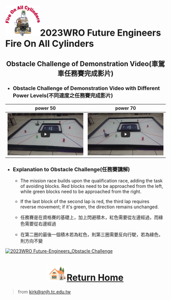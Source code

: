 ![LOGO](../../other/img/logo.png)2023WRO Future Engineers Fire On All Cylinders  
=====

## <div align="center">Obstacle Challenge of Demonstration Video(車駕車任務賽完成影片)</div>
 - ### Obstacle Challenge of Demonstration Video with Different Power Levels(不同速度之任務賽完成影片)
|power 50   |power 70  |
|:---:|:---:|
|[![Obstacle Challenge 50  Fire-On-All-Cylinders](./img/Obstacle_Challenge_50.jpg)](https://youtu.be/Jo7555gfXG8 "Obstacle Challenge 50  Fire-On-All-Cylinders")|[![Obstacle Challenge 70  Fire-On-All-Cylinders](./img/Obstacle_Challenge_70.jpg)](https://youtu.be/iCmcXbACizY "Obstacle Challenge 70  Fire-On-All-Cylinders")|

 - ### Explanation to Obstacle Challenge(任務賽講解) 

    - The mission race builds upon the qualification race, adding the task of avoiding blocks. Red blocks need to be approached from the left, while green blocks need to be approached from the right.
    - If the last block of the second lap is red, the third lap requires reverse movement; if it's green, the direction remains unchanged.

    - 任務賽是在資格賽的基礎上，加上閃避積木，紅色需要從左邊經過，而綠色需要從右邊經過
    - 在第二圈的最後一個積木若為紅色，則第三圈需要反向行駛，若為綠色，則方向不變

[![2023WRO Future-Engineers_Obstacle Challenge](  )](https://youtu.be/CwvGDfQJ8cQ "2023WRO Future-Engineers_Obstacle Challenge")

# <div align="center">![HOME](../../other/img/Home.png)[Return Home](../../)</div>  

> from kirk@snjh.tc.edu.tw
